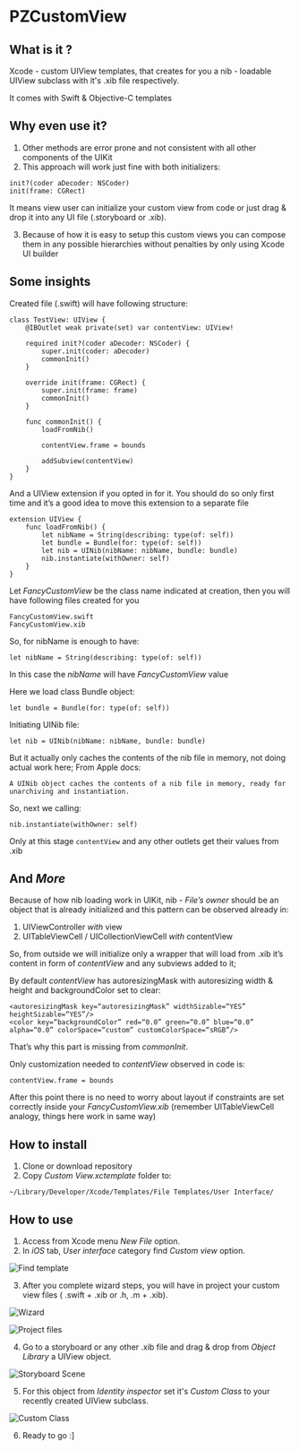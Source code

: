 # PZCustomView

## What is it ?
Xcode - custom UIView templates, that creates for you a nib - loadable UIView subclass with it's .xib file respectively.

It comes with Swift & Objective-C templates

## Why even use it?
1. Other methods are error prone and not consistent with all other components of the UIKit
2. This approach will work just fine with both initializers:
```
init?(coder aDecoder: NSCoder)
init(frame: CGRect)
```
   It means view user can initialize your custom view from code or just drag & drop it into any UI file (.storyboard or .xib).

3. Because of how it is easy to setup this custom views you can compose them in any possible hierarchies without penalties by only using Xcode UI builder 

## Some insights
Created file (.swift) will have following structure:
```
class TestView: UIView {
    @IBOutlet weak private(set) var contentView: UIView!
    
    required init?(coder aDecoder: NSCoder) {
        super.init(coder: aDecoder)
        commonInit()
    }
    
    override init(frame: CGRect) {
        super.init(frame: frame)
        commonInit()
    }
    
    func commonInit() {
        loadFromNib()
        
        contentView.frame = bounds
        
        addSubview(contentView)
    }
}
```

And a UIView extension if you opted in for it.
You should do so only first time and it’s a good idea to move this extension to a separate file
```
extension UIView {
    func loadFromNib() {
        let nibName = String(describing: type(of: self))
        let bundle = Bundle(for: type(of: self))
        let nib = UINib(nibName: nibName, bundle: bundle)
        nib.instantiate(withOwner: self)
    }
}
```

Let *FancyCustomView* be the class name indicated at creation, then you will have following files created for you
```
FancyCustomView.swift
FancyCustomView.xib
```

So, for nibName is enough to have:

`let nibName = String(describing: type(of: self))`

In this case the *nibName* will have *FancyCustomView* value

Here we load class Bundle object:

`let bundle = Bundle(for: type(of: self))`

Initiating UINib file:

`let nib = UINib(nibName: nibName, bundle: bundle)`

But it actually only caches the contents of the nib file in memory, not doing actual work here; From Apple docs:

`A UINib object caches the contents of a nib file in memory, ready for unarchiving and instantiation.`

So, next we calling:

`nib.instantiate(withOwner: self)`

Only at this stage `contentView`  and any other outlets get their values from .xib

## And *More*
Because of how nib loading work in UIKit, nib - *File’s owner* should be an object that is already initialized and this pattern can be observed already in:
1. UIViewController *with* view
2. UITableViewCell / UICollectionViewCell *with* contentView

So, from outside we will initialize only a wrapper that will load from .xib it’s content in form of *contentView* and any subviews added to it;

By default *contentView* has autoresizingMask with autoresizing width & height and backgroundColor set to clear:

```
<autoresizingMask key=“autoresizingMask” widthSizable=“YES” heightSizable=“YES”/>
<color key=“backgroundColor” red=“0.0” green=“0.0” blue=“0.0” alpha=“0.0” colorSpace=“custom” customColorSpace=“sRGB”/>
```
That’s why this part is missing from *commonInit*.

Only customization needed to *contentView* observed in code is:

`contentView.frame = bounds`

After this point there is no need to worry about layout if constraints are set correctly inside your *FancyCustomView.xib* (remember UITableViewCell analogy, things here work in same way)

## How to install
1. Clone or download repository
2. Copy *Custom View.xctemplate* folder to:

`~/Library/Developer/Xcode/Templates/File Templates/User Interface/`

## How to use
1. Access from Xcode menu *New File* option.
2. In *iOS* tab, *User interface* category find *Custom view* option.
   
![Find template](https://github.com/zubco/PZCustomView/blob/master/Images/FindTemplate.png)

3. After you complete wizard steps, you will have in project your custom view files ( .swift + .xib or .h, .m + .xib).

![Wizard](https://github.com/zubco/PZCustomView/blob/master/Images/Wizard.png)

![Project files](https://github.com/zubco/PZCustomView/blob/master/Images/ProjectFiles.png)

4. Go to a storyboard or any other .xib file and drag & drop from *Object Library* a UIView object.

![Storyboard Scene](https://github.com/zubco/PZCustomView/blob/master/Images/StoryboardScene.png)

5. For this object from *Identity inspector* set it's *Custom Class* to your recently created UIView subclass.

![Custom Class](https://github.com/zubco/PZCustomView/blob/master/Images/CustomClass.png)

6. Ready to go :]
